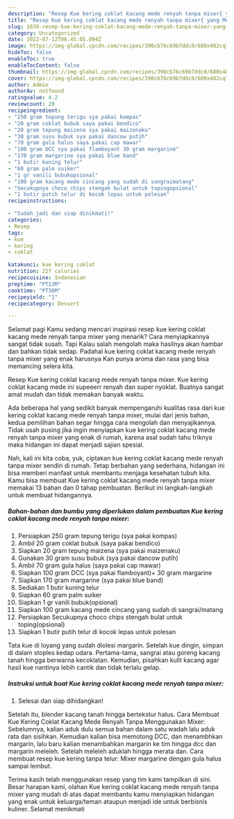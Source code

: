 ```yaml
---
description: "Resep Kue kering coklat kacang mede renyah tanpa mixer{ yang Menggugah Selera,  Menu Buat lebaran"
title: "Resep Kue kering coklat kacang mede renyah tanpa mixer{ yang Menggugah Selera,  Menu Buat lebaran"
slug: 1639-resep-kue-kering-coklat-kacang-mede-renyah-tanpa-mixer-yang-menggugah-selera-menu-buat-lebaran
category: Uncategorized
date: 2022-07-12T06:45:05.094Z
image: https://img-global.cpcdn.com/recipes/390cb76c69b7ddc0/680x482cq70/kue-kering-coklat-kacang-mede-renyah-tanpa-mixer-foto-resep-utama.jpg
hideToc: false
enableToc: true
enableTocContent: false
thumbnail: https://img-global.cpcdn.com/recipes/390cb76c69b7ddc0/680x482cq70/kue-kering-coklat-kacang-mede-renyah-tanpa-mixer-foto-resep-utama.jpg
cover: https://img-global.cpcdn.com/recipes/390cb76c69b7ddc0/680x482cq70/kue-kering-coklat-kacang-mede-renyah-tanpa-mixer-foto-resep-utama.jpg
author: Admin
authorAv: notfound
ratingvalue: 4.2
reviewcount: 20
recipeingredient:
- "250 gram tepung terigu sya pakai kompas"
- "20 gram coklat bubuk saya pakai bendico"
- "20 gram tepung maizena sya pakai maizenaku"
- "30 gram susu bubuk sya pakai dancow putih"
- "70 gram gula halus saya pakai cap mawar"
- "100 gram DCC sya pakai flamboyant 30 gram margarine"
- "170 gram margarine sya pakai blue band"
- "1 butir kuning telur"
- "60 gram palm suiker"
- "1 gr vanili bubukopsional"
- "100 gram kacang mede cincang yang sudah di sangraimatang"
- "Secukupnya choco chips stengah bulat untuk topingopsional"
- "1 butir putih telur di kocok lepas untuk polesan"
recipeinstructions:

- "Sudah jadi dan siap dinikmati!"
categories:
- Resep
tags:
- kue
- kering
- coklat

katakunci: kue kering coklat 
nutrition: 227 calories
recipecuisine: Indonesian
preptime: "PT13M"
cooktime: "PT36M"
recipeyield: "1"
recipecategory: Dessert

---
```



Selamat pagi Kamu sedang mencari inspirasi resep kue kering coklat kacang mede renyah tanpa mixer yang menarik? Cara menyiapkannya sangat tidak susah. Tapi Kalau salah mengolah maka hasilnya akan hambar dan bahkan tidak sedap. Padahal kue kering coklat kacang mede renyah tanpa mixer yang enak harusnya Kan punya aroma dan rasa yang bisa memancing selera kita.


Resep Kue kering coklat kacang mede renyah tanpa mixer. Kue kering coklat kacang mede ini supeeerr renyah dan super nyoklat. Buatnya sangat amat mudah dan tidak memakan banyak waktu.

Ada beberapa hal yang sedikit banyak mempengaruhi kualitas rasa dari kue kering coklat kacang mede renyah tanpa mixer, mulai dari jenis bahan, kedua pemilihan bahan segar hingga cara mengolah dan menyajikannya. Tidak usah pusing jika ingin menyiapkan kue kering coklat kacang mede renyah tanpa mixer yang enak di rumah, karena asal sudah tahu triknya maka hidangan ini dapat menjadi sajian spesial.


Nah, kali ini kita coba, yuk, ciptakan kue kering coklat kacang mede renyah tanpa mixer sendiri di rumah. Tetap berbahan yang sederhana, hidangan ini bisa memberi manfaat untuk membantu menjaga kesehatan tubuh kita. Kamu bisa membuat Kue kering coklat kacang mede renyah tanpa mixer memakai 13 bahan dan 0 tahap pembuatan. Berikut ini langkah-langkah untuk membuat hidangannya.

<!--inarticleads1-->

##### Bahan-bahan dan bumbu yang diperlukan dalam pembuatan Kue kering coklat kacang mede renyah tanpa mixer:

1. Persiapkan 250 gram tepung terigu (sya pakai kompas)
1. Ambil 20 gram coklat bubuk (saya pakai bendico)
1. Siapkan 20 gram tepung maizena (sya pakai maizenaku)
1. Gunakan 30 gram susu bubuk (sya pakai dancow putih)
1. Ambil 70 gram gula halus (saya pakai cap mawar)
1. Siapkan 100 gram DCC (sya pakai flamboyant)+ 30 gram margarine
1. Siapkan 170 gram margarine (sya pakai blue band)
1. Sediakan 1 butir kuning telur
1. Siapkan 60 gram palm suiker
1. Siapkan 1 gr vanili bubuk(opsional)
1. Siapkan 100 gram kacang mede cincang yang sudah di sangrai/matang
1. Persiapkan Secukupnya choco chips stengah bulat untuk toping(opsional)
1. Siapkan 1 butir putih telur di kocok lepas untuk polesan


Tata kue di loyang yang sudah diolesi margarin. Setelah kue dingin, simpan di dalam stoples kedap udara. Pertama-tama, sangrai atau goreng kacang tanah hingga berwarna kecoklatan. Kemudian, pisahkan kulit kacang agar hasil kue nantinya lebih cantik dan tidak terlalu gelap. 

<!--inarticleads2-->

##### Instruksi untuk buat Kue kering coklat kacang mede renyah tanpa mixer:


1. Selesai dan siap dihidangkan!

Setelah itu, blender kacang tanah hingga bertekstur halus. Cara Membuat Kue Kering Coklat Kacang Mede Renyah Tanpa Menggunakan Mixer: Sebelumnya, kalian aduk dulu semua bahan dalam satu wadah lalu aduk rata dan sisihkan. Kemudian kalian bisa memotong DCC, dan menambhkan margarin, lalu baru kalian menambahkan margarin ke tim hingga dcc dan margarin meleleh. Setelah meleleh aduklah hingga merata dan. Cara membuat resep kue kering tanpa telur: Mixer margarine dengan gula halus sampai lembut. 

Terima kasih telah menggunakan resep yang tim kami tampilkan di sini. Besar harapan kami, olahan Kue kering coklat kacang mede renyah tanpa mixer yang mudah di atas dapat membantu kamu menyiapkan hidangan yang enak untuk keluarga/teman ataupun menjadi ide untuk berbisnis kuliner. Selamat menikmati
